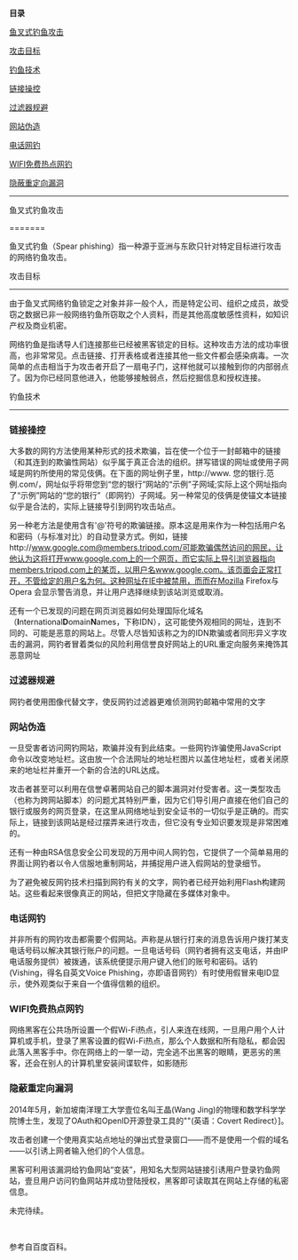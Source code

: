 **目录**

[鱼叉式钓鱼攻击](#t0)

[攻击目标](#t1)

[钓鱼技术](#t2)

[链接操控](#t3)

[过滤器规避](#t4)

[网站伪造](#t5)

[电话网钓](#t6)

[WIFI免费热点网钓](#t7)

[隐蔽重定向漏洞](#t8)

* * *

鱼叉式钓鱼攻击
=======

鱼叉式钓鱼（Spear phishing）指一种源于亚洲与东欧只针对特定目标进行攻击的网络钓鱼攻击。

攻击目标
----

由于鱼叉式网络钓鱼锁定之对象并非一般个人，而是特定公司、组织之成员，故受窃之数据已非一般网络钓鱼所窃取之个人资料，而是其他高度敏感性资料，如知识产权及商业机密。

网络钓鱼是指诱导人们连接那些已经被黑客锁定的目标。这种攻击方法的成功率很高，也非常常见。点击链接、打开表格或者连接其他一些文件都会感染病毒。一次简单的点击相当于为攻击者开启了一扇电子门，这样他就可以接触到你的内部弱点了。因为你已经同意他进入，他能够接触弱点，然后挖掘信息和授权连接。 

钓鱼技术
----

### 链接操控

大多数的网钓方法使用某种形式的技术欺骗，旨在使一个位于一封邮箱中的链接（和其连到的欺骗性网站）似乎属于真正合法的组织。拼写错误的网址或使用子网域是网钓所使用的常见伎俩。在下面的网址例子里，http://www. 您的银行.范例.com/，网址似乎将带您到“您的银行”网站的“示例”子网域;实际上这个网址指向了“示例”网站的“您的银行”（即网钓）子网域。另一种常见的伎俩是使锚文本链接似乎是合法的，实际上链接导引到网钓攻击站点。

另一种老方法是使用含有'@'符号的欺骗链接。原本这是用来作为一种包括用户名和密码（与标准对比）的自动登录方式。例如，链接http://www.google.com@members.tripod.com/可能欺骗偶然访问的网民，让他认为这将打开www.google.com上的一个网页，而它实际上导引浏览器指向members.tripod.com上的某页，以用户名www.google.com。该页面会正常打开，不管给定的用户名为何。这种网址在IE中被禁用，而而在Mozilla Firefox与 Opera 会显示警告消息，并让用户选择继续到该站浏览或取消。

还有一个已发现的问题在网页浏览器如何处理国际化域名（**I**nternational**D**omain**N**ames，下称IDN），这可能使外观相同的网址，连到不同的、可能是恶意的网站上。尽管人尽皆知该称之为的IDN欺骗或者同形异义字攻击的漏洞，网钓者冒着类似的风险利用信誉良好网站上的URL重定向服务来掩饰其恶意网址

### 过滤器规避

网钓者使用图像代替文字，使反网钓过滤器更难侦测网钓邮箱中常用的文字

### 网站伪造

一旦受害者访问网钓网站，欺骗并没有到此结束。一些网钓诈骗使用JavaScript命令以改变地址栏。这由放一个合法网址的地址栏图片以盖住地址栏，或者关闭原来的地址栏并重开一个新的合法的URL达成。

攻击者甚至可以利用在信誉卓著网站自己的脚本漏洞对付受害者。这一类型攻击（也称为跨网站脚本）的问题尤其特别严重，因为它们导引用户直接在他们自己的银行或服务的网页登录，在这里从网络地址到安全证书的一切似乎是正确的。而实际上，链接到该网站是经过摆弄来进行攻击，但它没有专业知识要发现是非常困难的。

还有一种由RSA信息安全公司发现的万用中间人网钓包，它提供了一个简单易用的界面让网钓者以令人信服地重制网站，并捕捉用户进入假网站的登录细节。

为了避免被反网钓技术扫描到网钓有关的文字，网钓者已经开始利用Flash构建网站。这些看起来很像真正的网站，但把文字隐藏在多媒体对象中。

### 电话网钓

并非所有的网钓攻击都需要个假网站。声称是从银行打来的消息告诉用户拨打某支电话号码以解决其银行账户的问题。一旦电话号码（网钓者拥有这支电话，并由IP电话服务提供）被拨通，该系统便提示用户键入他们的账号和密码。话钓(Vishing，得名自英文Voice Phishing，亦即语音网钓）有时使用假冒来电ID显示，使外观类似于来自一个值得信赖的组织。

### WIFI免费热点网钓

网络黑客在公共场所设置一个假Wi-Fi热点，引人来连在线网，一旦用户用个人计算机或手机，登录了黑客设置的假Wi-Fi热点，那么个人数据和所有隐私，都会因此落入黑客手中。你在网络上的一举一动，完全逃不出黑客的眼睛，更恶劣的黑客，还会在别人的计算机里安装间谍软件，如影随形

### 隐蔽重定向漏洞

2014年5月，新加坡南洋理工大学壹位名叫王晶(Wang Jing)的物理和数学科学学院博士生，发现了OAuth和OpenID开源登录工具的""(英语：Covert Redirect）\]。

攻击者创建一个使用真实站点地址的弹出式登录窗口——而不是使用一个假的域名——以引诱上网者输入他们的个人信息。

黑客可利用该漏洞给钓鱼网站“变装”，用知名大型网站链接引诱用户登录钓鱼网站，壹旦用户访问钓鱼网站并成功登陆授权，黑客即可读取其在网站上存储的私密信息。

未完待续。  
 

参考自百度百科。